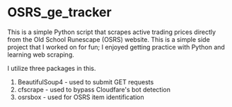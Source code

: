 # OSRS_ge_tracker

This is a simple Python script that scrapes active trading prices directly from the Old School Runescape (OSRS) website. This is a simple side project that I worked on for fun; I enjoyed getting practice with Python and learning web scraping.

I utilize three packages in this.

1. BeautifulSoup4 - used to submit GET requests
2. cfscrape - used to bypass Cloudfare's bot detection
3. osrsbox - used for OSRS item identification




